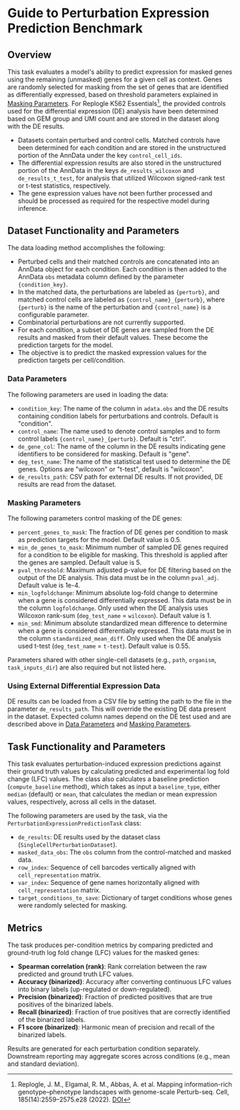 # Guide to Perturbation Expression Prediction Benchmark

## Overview

This task evaluates a model's ability to predict expression for masked genes using the remaining (unmasked) genes for a given cell as context. Genes are randomly selected for masking from the set of genes that are identified as differentially expressed, based on threshold parameters explained in [Masking Parameters](#masking-parameters). For Replogle K562 Essentials[^replogle-k562-essentials], the provided controls used for the differential expression (DE) analysis have been determined based on GEM group and UMI count and are stored in the dataset along with the DE results.

- Datasets contain perturbed and control cells. Matched controls have been determined for each condition and are stored in the unstructured portion of the AnnData under the key `control_cell_ids`. 
- The differential expression results are also stored in the unstructured portion of the AnnData in the keys `de_results_wilcoxon` and `de_results_t_test`, for analysis that utilized Wilcoxon signed-rank test or t-test statistics, respectively.
- The gene expression values have not been further processed and should be processed as required for the respective model during inference.

## Dataset Functionality and Parameters

The data loading method accomplishes the following:

- Perturbed cells and their matched controls are concatenated into an AnnData object for each condition. Each condition is then added to the AnnData `obs` metadata column defined by the parameter ``{condition_key}``.
- In the matched data, the perturbations are labeled as ``{perturb}``, and matched control cells are labeled as ``{control_name}_{perturb}``, where ``{perturb}`` is the name of the perturbation and ``{control_name}`` is a configurable parameter.
- Combinatorial perturbations are not currently supported.
- For each condition, a subset of DE genes are sampled from the DE results and masked from their default values. These become the prediction targets for the model.
- The objective is to predict the masked expression values for the prediction targets per cell/condition.

### Data Parameters

The following parameters are used in loading the data:

- `condition_key`: The name of the column in `adata.obs` and the DE results containing condition labels for perturbations and controls. Default is "condition".
- `control_name`: The name used to denote control samples and to form control labels ``{control_name}_{perturb}``. Default is "ctrl".
- `de_gene_col`: The name of the column in the DE results indicating gene identifiers to be considered for masking. Default is "gene".
- `deg_test_name`: The name of the statistical test used to determine the DE genes. Options are "wilcoxon" or "t-test", default is "wilcoxon".
- `de_results_path`: CSV path for external DE results. If not provided, DE results are read from the dataset.
  

### Masking Parameters

The following parameters control masking of the DE genes:

- `percent_genes_to_mask`: The fraction of DE genes per condition to mask as prediction targets for the model. Default value is 0.5.
- `min_de_genes_to_mask`: Minimum number of sampled DE genes required for a condition to be eligible for masking. This threshold is applied after the genes are sampled. Default value is 5.
- `pval_threshold`: Maximum adjusted p-value for DE filtering based on the output of the DE analysis. This data must be in the column `pval_adj`. Default value is 1e-4.
- `min_logfoldchange`: Minimum absolute log-fold change to determine when a gene is considered differentially expressed. This data must be in the column `logfoldchange`. Only used when the DE analysis uses Wilcoxon rank-sum (`deg_test_name` = `wilcoxon`). Default value is 1.
- `min_smd`: Minimum absolute standardized mean difference to determine when a gene is considered differentially expressed. This data must be in the column `standardized_mean_diff`. Only used when the DE analysis used t-test (`deg_test_name` = `t-test`). Default value is 0.55. 

Parameters shared with other single-cell datasets (e.g., `path`, `organism`, `task_inputs_dir`) are also required but not listed here.

### Using External Differential Expression Data

DE results can be loaded from a CSV file by setting the path to the file in the parameter `de_results_path`. This will override the existing DE data present in the dataset. Expected column names depend on the DE test used and are described above in [Data Parameters](#data-parameters) and [Masking Parameters](#masking-parameters).

## Task Functionality and Parameters 

This task evaluates perturbation-induced expression predictions against their ground truth values by calculating predicted and experimental log fold change (LFC) values. The class also calculates a baseline prediction (`compute_baseline` method), which takes as input a `baseline_type`, either `median` (default) or `mean`, that calculates the median or mean expression values, respectively, across all cells in the dataset.

The following parameters are used by the task, via the `PerturbationExpressionPredictionTask` class:  

- `de_results`: DE results used by the dataset class (`SingleCellPerturbationDataset`).
- `masked_data_obs`: The `obs` column from the control-matched and masked data.
- `row_index`: Sequence of cell barcodes vertically aligned with `cell_representation` matrix.
- `var_index`: Sequence of gene names horizontally aligned with `cell_representation` matrix.
- `target_conditions_to_save`: Dictionary of target conditions whose genes were randomly selected for masking.

## Metrics

The task produces per-condition metrics by comparing predicted and ground-truth log fold change (LFC) values for the masked genes:

- **Spearman correlation (rank)**: Rank correlation between the raw predicted and ground truth LFC values.
- **Accuracy (binarized)**: Accuracy after converting continuous LFC values into binary labels (up-regulated or down-regulated).
- **Precision (binarized)**: Fraction of predicted positives that are true positives of the binarized labels.
- **Recall (binarized)**: Fraction of true positives that are correctly identified of the binarized labels.
- **F1 score (binarized)**: Harmonic mean of precision and recall of the binarized labels.

Results are generated for each perturbation condition separately. Downstream reporting may aggregate scores across conditions (e.g., mean and standard deviation).

[^replogle-k562-essentials]: Replogle, J. M., Elgamal, R. M., Abbas, A. et al. Mapping information-rich genotype–phenotype landscapes with genome-scale Perturb-seq. Cell, 185(14):2559–2575.e28 (2022). [DOI](https://doi.org/10.1016/j.cell.2022.05.013)